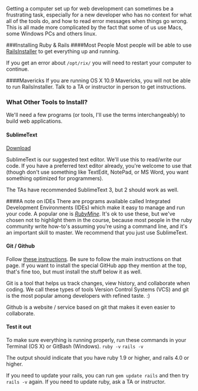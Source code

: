 Getting a computer set up for web development can sometimes be a frustrating task, especially for a new developer who has no context for what all of the tools do, and how to read error messages when things go wrong. This is all made more complicated by the fact that some of us use Macs, some Windows PCs and others linux.

###Installing Ruby & Rails
####Most People
Most people will be able to use [RailsInstaller](http://railsinstaller.org) to get everything up and running. 

If you get an error about `/opt/rix/` you will need to restart your computer to continue.

####Mavericks
If you are running OS X 10.9 Mavericks, you will not be able to run RailsInstaller. Talk to a TA or instructor in person to get instructions.

### What Other Tools to Install?

We'll need a few programs (or tools, I'll use the terms interchangeably) to build web applications. 

#### SublimeText

[Download](http://www.sublimetext.com)

SublimeText is our suggested text editor. We'll use this to read/write our code. If you have a preferred text editor already, you're welcome to use that (though don't use something like TextEdit, NotePad, or MS Word, you want something optimized for programmers).

The TAs have recommended SublimeText 3, but 2 should work as well.

####A note on IDEs
There are programs available called Integrated Development Environments (IDEs) which make it easy to manage and run your code. A popular one is [*RubyMine*](http://www.jetbrains.com/ruby/). It's ok to use these, but we've chosen not to highlight them in the course, because most people in the ruby community write how-to's assuming you're using a command line, and it's an important skill to master. We recommend that you just use SublimeText.


#### Git / Github

Follow [these instructions](https://help.github.com/articles/set-up-git). Be sure to follow the main instructions on that page. If you want to install the special GitHub app they mention at the top, that's fine too, but must install the stuff below it as well.

Git is a tool that helps us track changes, view history, and collaborate when coding. We call these types of tools Version Control Systems (VCS) and git is the most popular among developers with refined taste. :)

Github is a website / service based on git that makes it even easier to collaborate.

#### Test it out
To make sure everything is running properly, run these commands in your Terminal (OS X) or GitBash (Windows).
`ruby -v`
`rails -v`

The output should indicate that you have ruby 1.9 or higher, and rails 4.0 or higher.

If you need to update your rails, you can run `gem update rails` and then try `rails -v` again. If you need to update ruby, ask a TA or instructor.